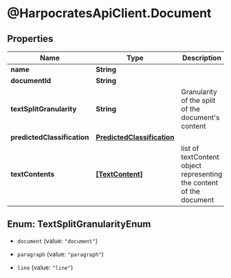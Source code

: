 # @HarpocratesApiClient.Document

## Properties

Name | Type | Description | Notes
------------ | ------------- | ------------- | -------------
**name** | **String** |  | [optional] 
**documentId** | **String** |  | 
**textSplitGranularity** | **String** | Granularity of the split of the document&#39;s content | [optional] 
**predictedClassification** | [**PredictedClassification**](PredictedClassification.md) |  | [optional] 
**textContents** | [**[TextContent]**](TextContent.md) | list of textContent object representing the content of the document | 



## Enum: TextSplitGranularityEnum


* `document` (value: `"document"`)

* `paragraph` (value: `"paragraph"`)

* `line` (value: `"line"`)




